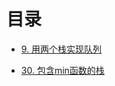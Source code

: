 # 目录


- [9. 用两个栈实现队列](https://github.com/jkhou/Data-Structure/blob/main/%E6%A0%88%E4%B8%8E%E9%98%9F%E5%88%97/9.%20%E7%94%A8%E4%B8%A4%E4%B8%AA%E6%A0%88%E5%AE%9E%E7%8E%B0%E9%98%9F%E5%88%97.md)


- [30. 包含min函数的栈](https://github.com/jkhou/Data-Structure/blob/main/%E6%A0%88%E4%B8%8E%E9%98%9F%E5%88%97/30.%20%E5%8C%85%E5%90%ABmin%E5%87%BD%E6%95%B0%E7%9A%84%E6%A0%88.md)
